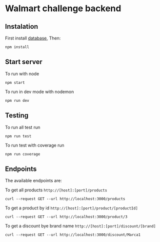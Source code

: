 # Walmart challenge backend

## Instalation 
First install [database](https://github.com/walmartdigital/brand-discounts-db), Then:
```
npm install
```

## Start server

To run with node
```
npm start
```
To run in dev mode with nodemon
```
npm run dev
```

## Testing
To run all test run
```
npm run test
```
To run test with coverage run
```
npm run coverage
```

## Endpoints
The available endpoints are:

To get all products `http://[host]:[port]/products`
```
curl --request GET --url http://localhost:3000/products
```

To get a product by id `http://[host]:[port]/product/[productId]`
```
curl --request GET --url http://localhost:3000/product/3
```

To get a discount bye brand name `http://[host]:[port]/discount/[brand]`
```
curl --request GET --url http://localhost:3000/discount/Marca1
```
